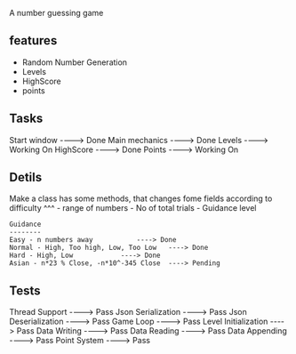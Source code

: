 ﻿A number guessing game 

features
--------

- Random Number Generation
- Levels
- HighScore
- points


Tasks
-----

Start window			----> Done
Main mechanics			----> Done
Levels				----> Working On
HighScore			----> Done
Points				----> Working On


Detils
------

Make a class has some methods, that changes fome fields according to difficulty  ^^^
	- range of numbers
	- No of total trials
	- Guidance level

	Guidance
	--------
	Easy - n numbers away			----> Done
	Normal - High, Too high, Low, Too Low	----> Done
	Hard - High, Low			----> Done
	Asian - n*23 % Close, -n*10^-345 Close	----> Pending

Tests
------
Thread Support			----> Pass
Json Serialization		----> Pass
Json Deserialization		----> Pass
Game Loop			----> Pass
Level Initialization		----> Pass
Data Writing			----> Pass
Data Reading			----> Pass
Data Appending			----> Pass
Point System			----> Pass

